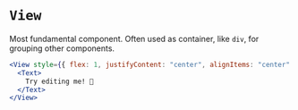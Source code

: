 # `View`

Most fundamental component. Often used as container, like `div`, for grouping other components.

```jsx
<View style={{ flex: 1, justifyContent: "center", alignItems: "center" }}>
  <Text>
    Try editing me! 🎉
  </Text>
</View>
```
